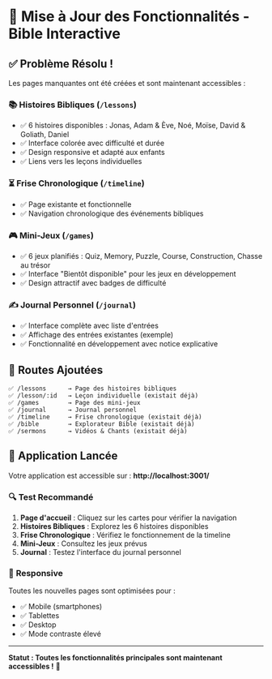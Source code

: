 # 🎉 Mise à Jour des Fonctionnalités - Bible Interactive

## ✅ Problème Résolu !

Les pages manquantes ont été créées et sont maintenant accessibles :

### 📚 **Histoires Bibliques** (`/lessons`)
- ✅ 6 histoires disponibles : Jonas, Adam & Ève, Noé, Moïse, David & Goliath, Daniel
- ✅ Interface colorée avec difficulté et durée
- ✅ Design responsive et adapté aux enfants
- ✅ Liens vers les leçons individuelles

### ⏳ **Frise Chronologique** (`/timeline`) 
- ✅ Page existante et fonctionnelle
- ✅ Navigation chronologique des événements bibliques

### 🎮 **Mini-Jeux** (`/games`)
- ✅ 6 jeux planifiés : Quiz, Memory, Puzzle, Course, Construction, Chasse au trésor
- ✅ Interface "Bientôt disponible" pour les jeux en développement
- ✅ Design attractif avec badges de difficulté

### ✍️ **Journal Personnel** (`/journal`)
- ✅ Interface complète avec liste d'entrées
- ✅ Affichage des entrées existantes (exemple)
- ✅ Fonctionnalité en développement avec notice explicative

## 🔗 **Routes Ajoutées**

```
✅ /lessons      → Page des histoires bibliques
✅ /lesson/:id   → Leçon individuelle (existait déjà)
✅ /games        → Page des mini-jeux
✅ /journal      → Journal personnel
✅ /timeline     → Frise chronologique (existait déjà)
✅ /bible        → Explorateur Bible (existait déjà)
✅ /sermons      → Vidéos & Chants (existait déjà)
```

## 🚀 **Application Lancée**

Votre application est accessible sur : **http://localhost:3001/**

### 🔍 **Test Recommandé**

1. **Page d'accueil** : Cliquez sur les cartes pour vérifier la navigation
2. **Histoires Bibliques** : Explorez les 6 histoires disponibles
3. **Frise Chronologique** : Vérifiez le fonctionnement de la timeline
4. **Mini-Jeux** : Consultez les jeux prévus
5. **Journal** : Testez l'interface du journal personnel

### 📱 **Responsive**

Toutes les nouvelles pages sont optimisées pour :
- ✅ Mobile (smartphones)
- ✅ Tablettes 
- ✅ Desktop
- ✅ Mode contraste élevé

---

**Statut : Toutes les fonctionnalités principales sont maintenant accessibles !** 🎯